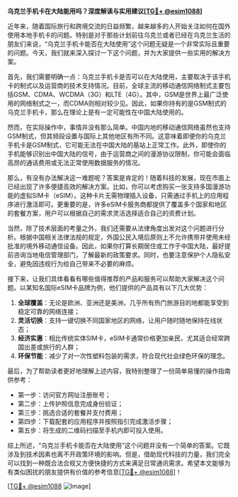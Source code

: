 **乌克兰手机卡在大陆能用吗？深度解读与实用建议[[TG💪+ @esim1088](https://t.me/s/esim1088)]**

近年来，随着国际旅行和跨境交流的日益频繁，越来越多的人开始关注如何在国外使用本地手机卡的问题。特别是对于那些计划前往乌克兰或者已经在乌克兰生活的朋友们来说，“乌克兰手机卡能否在大陆使用”这个问题无疑是一个非常实际且重要的问题。今天，我们就来深入探讨一下这个问题，并为大家提供一些实用的解决方案。

首先，我们需要明确一点：乌克兰手机卡是否可以在大陆使用，主要取决于该手机卡的制式以及运营商的技术支持情况。目前，全球主流的移动通信网络制式主要包括GSM、CDMA、WCDMA（3G）和LTE（4G）。其中，GSM是世界上最广泛使用的网络制式之一，而CDMA则相对较少见。因此，如果你持有的是GSM制式的乌克兰手机卡，那么在理论上是有一定可能性在中国大陆使用的。

然而，在实际操作中，事情并没有那么简单。中国内地的移动通信网络虽然也支持GSM制式，但其频段设置与国际上其他地区有所不同。这意味着即便你的乌克兰手机卡是GSM制式，它可能无法在中国大陆的基站上正常工作。此外，即使你的手机能够识别出中国大陆的信号，由于运营商之间的漫游协议限制，你可能会面临高昂的通话费用或无法正常使用数据服务的情况。

那么，有没有办法解决这一难题呢？答案是肯定的！随着科技的发展，现在市面上已经出现了许多便捷高效的解决方案。比如，你可以考虑购买一张支持多国漫游功能的虚拟SIM卡（eSIM）。这种卡片无需物理插入设备，只需通过手机上的应用程序进行激活即可。更重要的是，许多eSIM卡服务商都提供了覆盖多个国家和地区的套餐方案，用户可以根据自己的需求灵活选择适合自己的资费计划。

当然，除了技术层面的考量之外，我们还需要从法律角度出发对这个问题进行分析。根据中国相关法律法规的规定，外国公民入境后原则上不允许携带并使用未经批准的境外移动通信设备。因此，如果你打算长期居住或工作于中国大陆，最好提前咨询当地电信管理部门，了解最新的政策要求。同时，也要注意保护个人隐私安全，避免因违规行为给自己带来不必要的麻烦。

接下来，让我们具体看看有哪些值得推荐的产品和服务可以帮助大家解决这个问题。以某知名国际eSIM卡品牌为例，他们提供的产品具有以下几大优势：

1. **全球覆盖**：无论是欧洲、亚洲还是美洲，几乎所有热门旅游目的地都能享受到稳定可靠的网络连接；
2. **灵活切换**：支持一键切换不同国家地区的网络，让用户随时随地保持在线状态；
3. **经济实惠**：相比传统实体SIM卡，eSIM卡通常价格更加亲民，尤其适合经常跨国出差或旅行的人群；
4. **环保节能**：减少了对一次性塑料包装的需求，符合现代社会绿色环保的理念。

最后，为了帮助读者更好地理解上述内容，我特别整理了一份简单易懂的操作指南供参考：
- 第一步：访问官方网址注册账号；
- 第二步：上传护照信息完成身份验证；
- 第三步：挑选合适的套餐并支付费用；
- 第四步：下载配套的应用程序并按照指引完成激活步骤；
- 第五步：将生成的二维码扫描至手机内即可投入使用。

综上所述，“乌克兰手机卡能否在大陆使用”这个问题并没有一个简单的答案。它既涉及到技术因素也离不开政策环境的影响。但是，借助现代科技的力量，我们完全可以找到一种既合法合规又方便快捷的方式来满足日常通讯需求。希望本文能够为有类似困扰的朋友提供有价值的参考信息[[TG💪+ @esim1088](https://t.me/s/esim1088)]！

[[TG💪+ @esim1088](https://t.me/s/esim1088) ![Image](https://i.postimg.cc/4NQfJmqS/Snipaste-2025-05-13-00-14-12.png)]